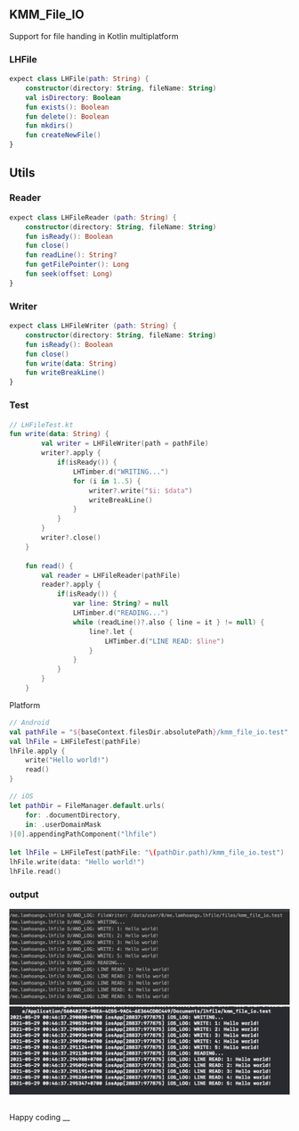 ## KMM_File_IO
Support for file handing in Kotlin multiplatform

### LHFile
```kotlin
expect class LHFile(path: String) {
    constructor(directory: String, fileName: String)
    val isDirectory: Boolean
    fun exists(): Boolean
    fun delete(): Boolean
    fun mkdirs()
    fun createNewFile()
}
```
## Utils
### Reader
```kotlin
expect class LHFileReader (path: String) {
    constructor(directory: String, fileName: String)
    fun isReady(): Boolean
    fun close()
    fun readLine(): String?
    fun getFilePointer(): Long
    fun seek(offset: Long)
}
```
### Writer
```kotlin
expect class LHFileWriter (path: String) {
    constructor(directory: String, fileName: String)
    fun isReady(): Boolean
    fun close()
    fun write(data: String)
    fun writeBreakLine()
}
```
### Test
```kotlin
// LHFileTest.kt
fun write(data: String) {
        val writer = LHFileWriter(path = pathFile)
        writer?.apply {
            if(isReady()) {
                LHTimber.d("WRITING...")
                for (i in 1..5) {
                    writer?.write("$i: $data")
                    writeBreakLine()
                }
            }
        }
        writer?.close()
    }

    fun read() {
        val reader = LHFileReader(pathFile)
        reader?.apply {
            if(isReady()) {
                var line: String? = null
                LHTimber.d("READING...")
                while (readLine()?.also { line = it } != null) {
                    line?.let {
                        LHTimber.d("LINE READ: $line")
                    }
                }
            }
        }
    }
```
Platform
```kotlin
// Android
val pathFile = "${baseContext.filesDir.absolutePath}/kmm_file_io.test"
val lhFile = LHFileTest(pathFile)
lhFile.apply {
    write("Hello world!")
    read()
}
```
```swift
// iOS
let pathDir = FileManager.default.urls(
    for: .documentDirectory,
    in: .userDomainMask
)[0].appendingPathComponent("lhfile")

let lhFile = LHFileTest(pathFile: "\(pathDir.path)/kmm_file_io.test")
lhFile.write(data: "Hello world!")
lhFile.read()
```
### output
[<img src="screenshot/android.png" width="800"/>]()
<br>
[<img src="screenshot/ios.png" width="800"/>]()

##
Happy coding __